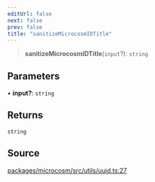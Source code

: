 ```yaml
---
editUrl: false
next: false
prev: false
title: "sanitizeMicrocosmIDTitle"
---
```


> **sanitizeMicrocosmIDTitle**(`input`?): `string`

## Parameters

• **input?**: `string`

## Returns

`string`

## Source

[packages/microcosm/src/utils/uuid.ts:27](https://github.com/nodenogg-in/alpha-p2p/blob/290bb7e02213a2b959571227ba7e64b04c8ddc90/packages/microcosm/src/utils/uuid.ts#L27)
